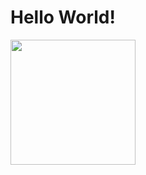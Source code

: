 # Hello World!
<img src="https://user-images.githubusercontent.com/32443765/124008125-4bb8e700-da06-11eb-9d84-71cf8405e67e.gif" width="200">
